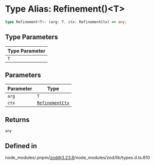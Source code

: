 # Type Alias: Refinement()\<T\>

```ts
type Refinement<T>: (arg: T, ctx: RefinementCtx) => any;
```

## Type Parameters

| Type Parameter |
| ------ |
| `T` |

## Parameters

| Parameter | Type |
| ------ | ------ |
| `arg` | `T` |
| `ctx` | [`RefinementCtx`](../interfaces/RefinementCtx.md) |

## Returns

`any`

## Defined in

node\_modules/.pnpm/zod@3.23.8/node\_modules/zod/lib/types.d.ts:810
